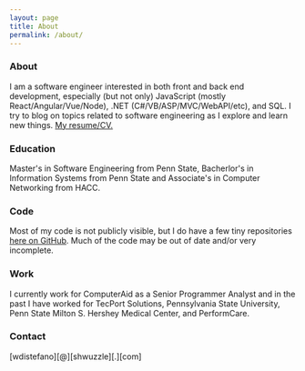 ```yaml
---
layout: page
title: About
permalink: /about/
---
```


### About

I am a software engineer interested in both front and back end development, especially (but not only) JavaScript (mostly React/Angular/Vue/Node), .NET (C#/VB/ASP/MVC/WebAPI/etc), and SQL. I try to blog on topics related to software engineering as I explore and learn new things. <a href="../williamdistefano_resume.pdf">My resume/CV.</a>

### Education

Master's in Software Engineering from Penn State, Bacherlor's in Information Systems from Penn State and Associate's in Computer Networking from HACC.

### Code

Most of my code is not publicly visible, but I do have a few tiny repositories <a href="https://github.com/darkmuck">here on GitHub</a>. Much of the code may be out of date and/or very incomplete.

### Work

I currently work for ComputerAid as a Senior Programmer Analyst and in the past I have worked for TecPort Solutions, Pennsylvania State University, Penn State Milton S. Hershey Medical Center, and PerformCare.

### Contact

[wdistefano][@][shwuzzle][.][com]
